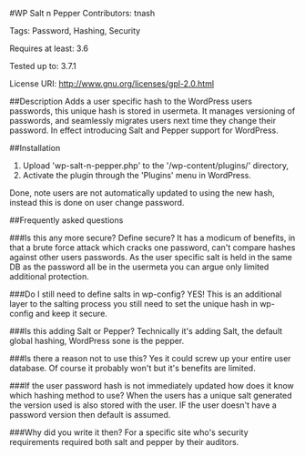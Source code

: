 #WP Salt n Pepper
Contributors: tnash

Tags: Password, Hashing, Security

Requires at least: 3.6

Tested up to: 3.7.1

License URI: http://www.gnu.org/licenses/gpl-2.0.html

##Description
Adds a user specific hash to the WordPress users passwords, this unique hash is stored in usermeta. It manages versioning of passwords, and seamlessly migrates users next time they change their password. In effect introducing Salt and Pepper support for WordPress.

##Installation

1. Upload 'wp-salt-n-pepper.php' to the '/wp-content/plugins/' directory,
2. Activate the plugin through the 'Plugins' menu in WordPress.

Done, note users are not automatically updated to using the new hash, instead this is done on user change password.

##Frequently asked questions

###Is this any more secure?
Define secure? It has a modicum of benefits, in that a brute force attack which cracks one password, can't compare hashes against other users passwords. As the user specific salt is held in the same DB as the password all be in the usermeta you can argue only limited additional protection.

###Do I still need to define salts in wp-config?
YES! This is an additional layer to the salting process you still need to set the unique hash in wp-config and keep it secure.

###Is this adding Salt or Pepper?
Technically it's adding Salt, the default global hashing, WordPress sone is the pepper.

###Is there a reason not to use this?
Yes it could screw up your entire user database. Of course it probably won't but it's benefits are limited.

###If the user password hash is not immediately updated how does it know which hashing method to use?
When the users has a unique salt generated the version used is also stored with the user. IF the user doesn't have a password version then default is assumed.

###Why did you write it then?
For a specific site who's security requirements required both salt and pepper by their auditors.